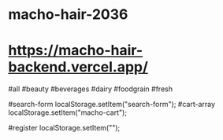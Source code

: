 # macho-hair-2036



# https://macho-hair-backend.vercel.app/
#all
#beauty
#beverages
#dairy
#foodgrain
#fresh

#search-form  localStorage.setItem("search-form");
#cart-array   localStorage.setItem("macho-cart");

#register     localStorage.setItem("");
